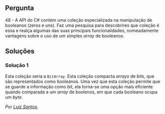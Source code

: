## Pergunta

48 - A API do C# contém uma coleção especializada na manipulação de booleanos
(zeros e uns). Faz uma pesquisa para descobrires que coleção é essa e realça
algumas das suas principais funcionalidades, nomeadamente vantagens sobre o uso
de um simples _array_ de booleanos.


## Soluções

### Solução 1
Esta coleção seria a `BitArray`. Esta coleção compacta _arrays_ de _bits_,
que são representados como booleanos. 
Uma vez que esta coleção permite que se guarde a informação como _bit_,
ela torna-se uma opção mais eficiente quando comparada a um _array_
de boolenos, em que cada booleano ocupa um _byte_.

*Por [Luiz Santos](https://github.com/JundMaster).*


